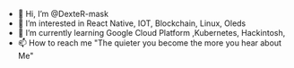 - 👋 Hi, I’m @DexteR-mask
- 👀 I’m interested in React Native, IOT, Blockchain, Linux, Oleds
- 🌱 I’m currently learning Google Cloud Platform ,Kubernetes, Hackintosh,
- 📫 How to reach me  "The quieter you become the more you hear about Me"

<!---
DexteR-mask/DexteR-mask is a ✨ special ✨ repository because its `README.md` (this file) appears on your GitHub profile.
You can click the Preview link to take a look at your changes.
--->
